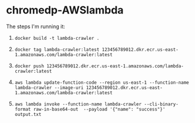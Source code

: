 # chromedp-AWSlambda
The steps I'm running it:    
1. `docker build -t lambda-crawler .`

2. `docker tag lambda-crawler:latest 123456789012.dkr.ecr.us-east-1.amazonaws.com/lambda-crawler:latest`

3. `docker push 123456789012.dkr.ecr.us-east-1.amazonaws.com/lambda-crawler:latest`    


4. `aws lambda update-function-code --region us-east-1 --function-name lambda-crawler --image-uri 123456789012.dkr.ecr.us-east-1.amazonaws.com/lambda-crawler:latest`  

5. `aws lambda invoke --function-name lambda-crawler --cli-binary-format raw-in-base64-out  --payload '{"name": "success"}' output.txt`  
